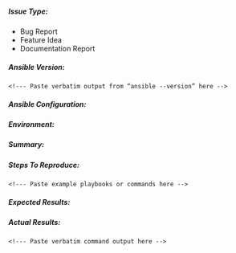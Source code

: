 ##### Issue Type:

<!--- Please pick one and delete the rest: -->
 - Bug Report
 - Feature Idea
 - Documentation Report

##### Ansible Version:

```
<!--- Paste verbatim output from “ansible --version” here -->
```

##### Ansible Configuration:

<!---
Please mention any settings you have changed/added/removed in ansible.cfg
(or using the ANSIBLE_* environment variables).
-->

##### Environment:

<!---
Please mention the OS you are running Ansible from, and the OS you are
managing, or say “N/A” for anything that is not platform-specific.
-->

##### Summary:

<!--- Please explain the problem briefly -->

##### Steps To Reproduce:

<!---
For bugs, please show exactly how to reproduce the problem. For new
features, show how the feature would be used.
-->

```
<!--- Paste example playbooks or commands here -->
```

<!--- You can also paste gist.github.com links for larger files -->

##### Expected Results:

<!--- What did you expect to happen when running the steps above? -->

##### Actual Results:

<!--- What actually happened? -->

```
<!--- Paste verbatim command output here -->
```
